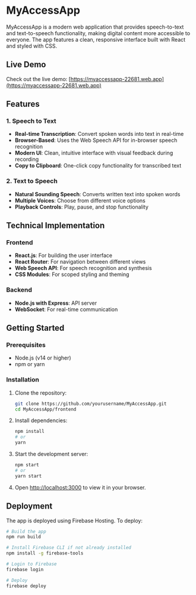# MyAccessApp

MyAccessApp is a modern web application that provides speech-to-text and text-to-speech functionality, making digital content more accessible to everyone. The app features a clean, responsive interface built with React and styled with CSS.

## Live Demo

Check out the live demo: [https://myaccessapp-22681.web.app](https://myaccessapp-22681.web.app)

## Features

### 1. Speech to Text
- **Real-time Transcription**: Convert spoken words into text in real-time
- **Browser-Based**: Uses the Web Speech API for in-browser speech recognition
- **Modern UI**: Clean, intuitive interface with visual feedback during recording
- **Copy to Clipboard**: One-click copy functionality for transcribed text

### 2. Text to Speech
- **Natural Sounding Speech**: Converts written text into spoken words
- **Multiple Voices**: Choose from different voice options
- **Playback Controls**: Play, pause, and stop functionality


## Technical Implementation

### Frontend
- **React.js**: For building the user interface
- **React Router**: For navigation between different views
- **Web Speech API**: For speech recognition and synthesis
- **CSS Modules**: For scoped styling and theming


### Backend
- **Node.js with Express**: API server
- **WebSocket**: For real-time communication

## Getting Started

### Prerequisites
- Node.js (v14 or higher)
- npm or yarn

### Installation

1. Clone the repository:
   ```bash
   git clone https://github.com/yourusername/MyAccessApp.git
   cd MyAccessApp/frontend
   ```

2. Install dependencies:
   ```bash
   npm install
   # or
   yarn
   ```

3. Start the development server:
   ```bash
   npm start
   # or
   yarn start
   ```

4. Open [http://localhost:3000](http://localhost:3000) to view it in your browser.

## Deployment

The app is deployed using Firebase Hosting. To deploy:

```bash
# Build the app
npm run build

# Install Firebase CLI if not already installed
npm install -g firebase-tools

# Login to Firebase
firebase login

# Deploy
firebase deploy
```

